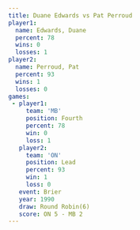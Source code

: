 ```yaml
---
title: Duane Edwards vs Pat Perroud
player1:              
  name: Edwards, Duane
  percent: 78         
  wins: 0             
  losses: 1           
player2:              
  name: Perroud, Pat  
  percent: 93         
  wins: 1             
  losses: 0           
games:
 - player1:          
     team: 'MB'      
     position: Fourth
     percent: 78     
     win: 0          
     loss: 1         
   player2:        
     team: 'ON'    
     position: Lead
     percent: 93   
     win: 1        
     loss: 0       
   event: Brier        
   year: 1990          
   draw: Round Robin(6)
   score: ON 5 - MB 2  
---
```

